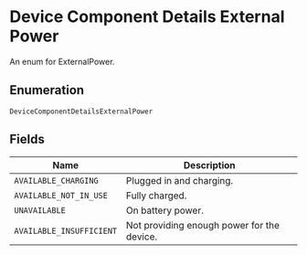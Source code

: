 <!-- Optimized: 2025-10-06 -->
<!-- RPM: 1.6.2.1.1.6.2.1_device-component-details-external-power_20251006 -->
<!-- Session: E2E RPM DNA Application -->
<!-- AOM: RND (Reggie & Dro) -->
<!-- COI: TECHNOLOGY -->
<!-- RPM: HIGH -->
<!-- ACTION: BUILD -->

# Device Component Details External Power

An enum for ExternalPower.

## Enumeration

`DeviceComponentDetailsExternalPower`

## Fields

| Name | Description |
|  --- | --- |
| `AVAILABLE_CHARGING` | Plugged in and charging. |
| `AVAILABLE_NOT_IN_USE` | Fully charged. |
| `UNAVAILABLE` | On battery power. |
| `AVAILABLE_INSUFFICIENT` | Not providing enough power for the device. |
